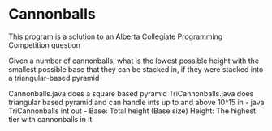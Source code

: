 # Cannonballs

This program is a solution to an Alberta Collegiate Programming Competition question

Given a number of cannonballs, what is the lowest possible height with the smallest possible base that they can be stacked in, if they were stacked into a triangular-based pyramid

Cannonballs.java does a square based pyramid
TriCannonballs.java does triangular based pyramid and can handle ints up to and above 10^15
in - java TriCannonballs int
out - 
Base: Total height (Base size)
Height: The highest tier with cannonballs in it